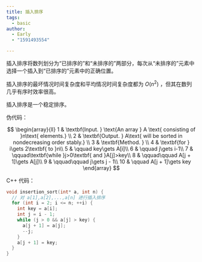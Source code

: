 ```yaml
---
title: 插入排序
tags:
  - basic
author:
  - Early
  - "1591493554"

---
```


插入排序将数列划分为“已排序的”和“未排序的”两部分，每次从“未排序的”元素中选择一个插入到“已排序的”元素中的正确位置。

插入排序的最坏情况时间复杂度和平均情况时间复杂度都为 $O(n^2)$ ，但其在数列几乎有序时效率很高。

插入排序是一个稳定排序。

伪代码：

$$
\begin{array}{ll}
1 & \textbf{Input. } \text{An array } A \text{ consisting of }n\text{ elements.} \\
2 & \textbf{Output. } A\text{ will be sorted in nondecreasing order stably.} \\
3 & \textbf{Method. }  \\
4 & \textbf{for } i\gets 2\textbf{ to }n\\
5 & \qquad key\gets A[i]\\
6 & \qquad j\gets i-1\\
7 & \qquad\textbf{while }j>0\textbf{ and }A[j]>key\\
8 & \qquad\qquad A[j + 1]\gets A[j]\\
9 & \qquad\qquad j\gets j - 1\\
10 & \qquad A[j + 1]\gets key
\end{array}
$$

C++ 代码：

```cpp
void insertion_sort(int* a, int n) {
  // 对 a[1],a[2],...,a[n] 进行插入排序
  for (int i = 2; i <= n; ++i) {
    int key = a[i];
    int j = i - 1;
    while (j > 0 && a[j] > key) {
      a[j + 1] = a[j];
      --j;
    }
    a[j + 1] = key;
  }
}
```
